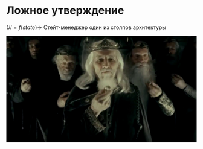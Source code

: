 # Ложное утверждение

$UI = f(state)\Rightarrow$ Стейт-менеджер один из столпов архитектуры

<img class="max-h-[calc(100%-100px)] mx-auto" src="/ring.jpg" />

<!-- 
Все просто:
То что видим на экране производная от стейта, значит тащим ол-ин-уан стейтменеджер, чтобы решить все наши проблемы

Почему это не так? 
Никакой мультитул не будет лучше отдельных полноразмерных инструментов.
Попробуем посмотреть на приложения и понять, когда настанет момент ковать то самое кольцо
 -->
